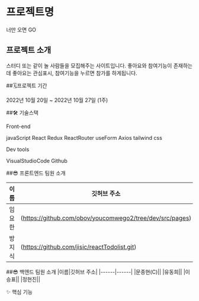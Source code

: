 # 프로젝트명

너만 오면 GO

## 프로젝트 소개

스터디 또는 같이 놀 사람들을 모집해주는 사이트입니다.
좋아요와 참여기능이 존재하는데 좋아요는 관심표시, 참여기능을 누르면 참가를 하게됩니다.

##🗓프로젝트 기간

2022년 10월 20일 ~ 2022년 10월 27일 (1주)

##🛠 기술스택

Front-end

javaScript React Redux ReactRouter useForm Axios tailwind css

Dev tools

VisualStudioCode Github

##😎 프론트엔드 팀원 소개

|이름|깃허브 주소|
|------|------|
|임요한|(https://github.com/obov/youcomwego2/tree/dev/src/pages)|
|방지식|(https://github.com/jisic/reactTodolist.git)|

##😎 백엔드 팀원 소개
|이름|깃허브 주소|
|------|------|
|문종현(C)||
|유동희||
|이승표||
|정현진||

✨ 핵심 기능

